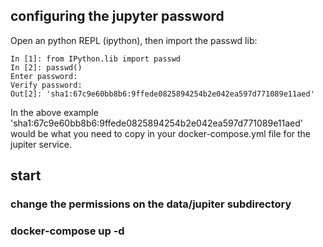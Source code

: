 ## configuring the jupyter password

Open an python REPL (ipython), then import the passwd lib:
```
In [1]: from IPython.lib import passwd
In [2]: passwd()
Enter password:
Verify password:
Out[2]: 'sha1:67c9e60bb8b6:9ffede0825894254b2e042ea597d771089e11aed'
```

In the above example 'sha1:67c9e60bb8b6:9ffede0825894254b2e042ea597d771089e11aed' would be what you need to copy in your docker-compose.yml file for the jupiter service.

## start

### change the permissions on the data/jupiter subdirectory
### docker-compose up -d

